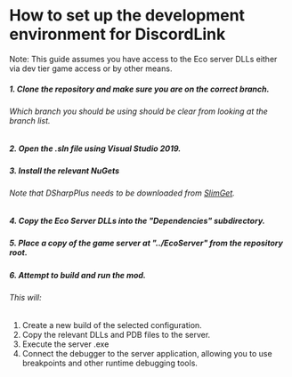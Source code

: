 # How to set up the development environment for DiscordLink

Note: This guide assumes you have access to the Eco server DLLs either via dev tier game access or by other means.

##### 1. Clone the repository and make sure you are on the correct branch.
###### Which branch you should be using should be clear from looking at the branch list.
##### 2. Open the .sln file using Visual Studio 2019.
##### 3. Install the relevant NuGets
###### Note that DSharpPlus needs to be downloaded from [SlimGet](https://nuget.emzi0767.com/gallery/packages).
##### 4. Copy the Eco Server DLLs into the "Dependencies" subdirectory.
##### 5. Place a copy of the game server at "../EcoServer" from the repository root.
##### 6. Attempt to build and run the mod.
###### This will:
1. Create a new build of the selected configuration.
2. Copy the relevant DLLs and PDB files to the server.
3. Execute the server .exe
4. Connect the debugger to the server application, allowing you to use breakpoints and other runtime debugging tools.
